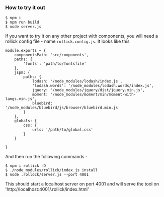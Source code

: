 ### How to try it out

```
$ npm i
$ npm run build
$ node server.js
```

If you want to try it on any other project with components, you will need a rollick config file - name `rollick.config.js`. It looks like this

```
module.exports = {
    componentsPath: 'src/components',
    paths: {
        'fonts': 'path/to/fontsfile'
    },
    jspm: {
        paths: {
            lodash: '/node_modules/lodash/index.js',
            'lodash.words': '/node_modules/lodash.words/index.js',
            jquery: '/node_modules/jquery/dist/jquery.min.js',
            moment: '/node_modules/moment/min/moment-with-langs.min.js',
            bluebird: '/node_modules/bluebird/js/browser/bluebird.min.js'
        }
    },
    globals: {
        css: {
            urls: '/path/to/global.css'
        }
    }

}
```

And then run the following commands - 

```
$ npm i rollick -D
$ ./node_modules/rollick/index.js install
$ node .rollock/server.js --port 4001
```

This should start a localhost server on port 4001 and will serve the tool on 'http://localhost:4001/.rollick/index.html'
